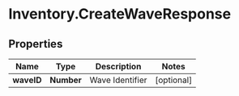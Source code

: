 # Inventory.CreateWaveResponse

## Properties

Name | Type | Description | Notes
------------ | ------------- | ------------- | -------------
**waveID** | **Number** | Wave Identifier | [optional] 


